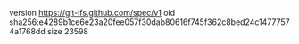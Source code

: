version https://git-lfs.github.com/spec/v1
oid sha256:e4289b1ce6e23a20fee057f30dab80616f745f362c8bed24c14777574a1768dd
size 23598
